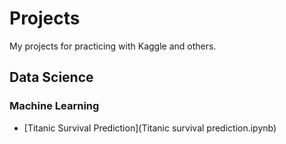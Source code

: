 # Projects
My projects for practicing with Kaggle and others.

## Data Science

### Machine Learning
- [Titanic Survival Prediction](Titanic survival prediction.ipynb)
